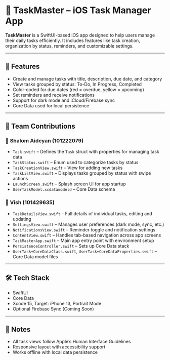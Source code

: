 # 📱 TaskMaster – iOS Task Manager App

**TaskMaster** is a SwiftUI-based iOS app designed to help users manage their daily tasks efficiently. It includes features like task creation, organization by status, reminders, and customizable settings.

---

## 🧠 Features
- Create and manage tasks with title, description, due date, and category
- View tasks grouped by status: To-Do, In Progress, Completed
- Color-coded for due dates (red = overdue, yellow = upcoming)
- Set reminders and receive notifications
- Support for dark mode and iCloud/Firebase sync
- Core Data used for local persistence

---

## 👥 Team Contributions

### 👤 **Shalom Aideyan (101222079)**
- `Task.swift` – Defines the `Task` struct with properties for managing task data
- `TaskStatus.swift` – Enum used to categorize tasks by status
- `TaskCreationView.swift` – View for adding new tasks
- `TaskListView.swift` – Displays tasks grouped by status with swipe actions
- `LaunchScreen.swift` – Splash screen UI for app startup
- `UserTaskModel.xcdatamodeld` – Core Data schema

### 👤 **Vish (101429635)**
- `TaskDetailsView.swift` – Full details of individual tasks, editing and updating
- `SettingsView.swift` – Manages user preferences (dark mode, sync, etc.)
- `NotificationsView.swift` – Reminder toggle and notification settings
- `ContentView.swift` – Handles tab-based navigation across app screens
- `TaskMasterApp.swift` – Main app entry point with environment setup
- `PersistenceController.swift` – Sets up Core Data stack
- `UserTask+CoreDataClass.swift`, `UserTask+CoreDataProperties.swift` – Core Data model files

---

## 🛠️ Tech Stack
- SwiftUI
- Core Data
- Xcode 15, Target: iPhone 13, Portrait Mode
- Optional Firebase Sync (Coming Soon)

---

## 🧾 Notes
- All task views follow Apple’s Human Interface Guidelines
- Responsive layout with accessibility support
- Works offline with local data persistence


